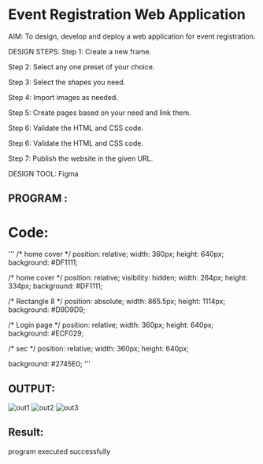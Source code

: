 # Event Registration Web Application

AIM:
To design, develop and deploy a web application for event registration.

DESIGN STEPS:
Step 1:
Create a new frame.

Step 2:
Select any one preset of your choice.

Step 3:
Select the shapes you need.

Step 4:
Import images as needed.

Step 5:
Create pages based on your need and link them.

Step 6:
Validate the HTML and CSS code.

Step 6:
Validate the HTML and CSS code.

Step 7:
Publish the website in the given URL.

DESIGN TOOL:
Figma


## PROGRAM :
# Code:
'''
/* home cover */
position: relative;
width: 360px;
height: 640px;
background: #DF1111;


/* home cover */
position: relative;
visibility: hidden;
width: 264px;
height: 334px;
background: #DF1111;


/* Rectangle 8 */
position: absolute;
width: 865.5px;
height: 1114px;
background: #D9D9D9;


/* Login page */
position: relative;
width: 360px;
height: 640px;
background: #ECF029;


/* sec */
position: relative;
width: 360px;
height: 640px;

background: #2745E0;
'''

## OUTPUT:
![out1](https://github.com/ganeshshanmugavel27/event-registration/assets/122046208/c49c458e-a15d-4013-bb0e-23959adfaf33)
![out2](https://github.com/ganeshshanmugavel27/event-registration/assets/122046208/8d2210e2-c861-4d78-9bae-1c77e61632a2)
![out3](https://github.com/ganeshshanmugavel27/event-registration/assets/122046208/574722c1-fe23-4197-8233-bdaecd198053)


## Result:
program executed successfully
